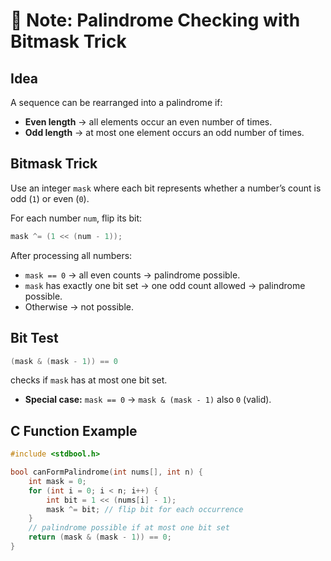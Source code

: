 # 🔑 Note: Palindrome Checking with Bitmask Trick

## Idea
A sequence can be rearranged into a palindrome if:

- **Even length** → all elements occur an even number of times.  
- **Odd length** → at most one element occurs an odd number of times.

## Bitmask Trick
Use an integer `mask` where each bit represents whether a number’s count is odd (`1`) or even (`0`).

For each number `num`, flip its bit:
```c
mask ^= (1 << (num - 1));
```

After processing all numbers:

- `mask == 0` → all even counts → palindrome possible.  
- `mask` has exactly one bit set → one odd count allowed → palindrome possible.  
- Otherwise → not possible.

## Bit Test
```c
(mask & (mask - 1)) == 0
```
checks if `mask` has at most one bit set.

- **Special case:** `mask == 0` → `mask & (mask - 1)` also `0` (valid).

## C Function Example
```c
#include <stdbool.h>

bool canFormPalindrome(int nums[], int n) {
    int mask = 0;
    for (int i = 0; i < n; i++) {
        int bit = 1 << (nums[i] - 1);  
        mask ^= bit; // flip bit for each occurrence
    }
    // palindrome possible if at most one bit set
    return (mask & (mask - 1)) == 0;
}
```
